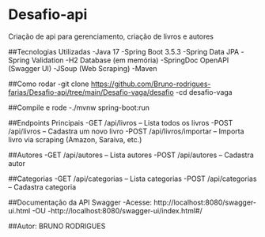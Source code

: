 # Desafio-api
Criação de api para gerenciamento, criação de livros e autores

##Tecnologias Utilizadas
-Java 17
-Spring Boot 3.5.3
-Spring Data JPA
-Spring Validation
-H2 Database (em memória)
-SpringDoc OpenAPI (Swagger UI)
-JSoup (Web Scraping)
-Maven


##Como rodar
-git clone https://github.com/Bruno-rodrigues-farias/Desafio-api/tree/main/Desafio-vaga/desafio
-cd desafio-vaga

##Compile e rode
-./mvnw spring-boot:run


##Endpoints Principais
-GET /api/livros – Lista todos os livros
-POST /api/livros – Cadastra um novo livro
-POST /api/livros/importar – Importa livro via scraping (Amazon, Saraiva, etc.)

##Autores
-GET /api/autores – Lista autores
-POST /api/autores – Cadastra autor

##Categorias
-GET /api/categorias – Lista categorias
-POST /api/categorias – Cadastra categoria

##Documentação da API Swagger
-Acesse: http://localhost:8080/swagger-ui.html
-OU
-http://localhost:8080/swagger-ui/index.html#/


##Autor: BRUNO RODRIGUES
